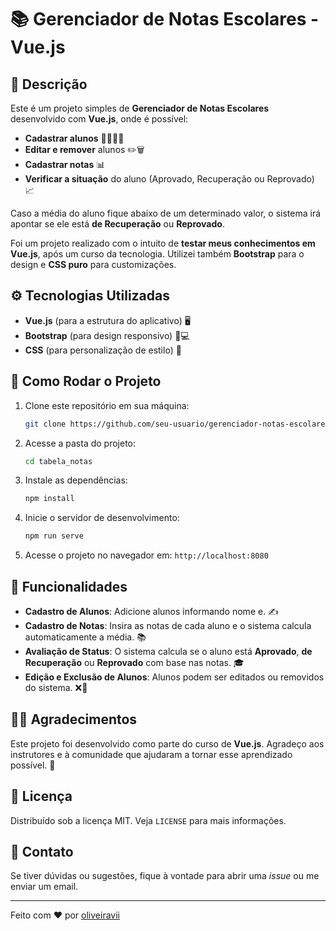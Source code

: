 # 📚 Gerenciador de Notas Escolares - Vue.js

## 📝 Descrição

Este é um projeto simples de **Gerenciador de Notas Escolares** desenvolvido com **Vue.js**, onde é possível:

- **Cadastrar alunos** 👩‍🎓👨‍🎓
- **Editar e remover** alunos ✏️🗑️
- **Cadastrar notas** 📊
- **Verificar a situação** do aluno (Aprovado, Recuperação ou Reprovado) 📈

Caso a média do aluno fique abaixo de um determinado valor, o sistema irá apontar se ele está **de Recuperação** ou **Reprovado**.

Foi um projeto realizado com o intuito de **testar meus conhecimentos em Vue.js**, após um curso da tecnologia. Utilizei também **Bootstrap** para o design e **CSS puro** para customizações.

## ⚙️ Tecnologias Utilizadas

- **Vue.js** (para a estrutura do aplicativo) 🖥️
- **Bootstrap** (para design responsivo) 📱💻
- **CSS** (para personalização de estilo) 🎨

## 📂 Como Rodar o Projeto

1. Clone este repositório em sua máquina:
    ```bash
    git clone https://github.com/seu-usuario/gerenciador-notas-escolares.git
    ```

2. Acesse a pasta do projeto:
    ```bash
    cd tabela_notas
    ```

3. Instale as dependências:
    ```bash
    npm install
    ```

4. Inicie o servidor de desenvolvimento:
    ```bash
    npm run serve
    ```

5. Acesse o projeto no navegador em: `http://localhost:8080`

## 🎯 Funcionalidades

- **Cadastro de Alunos**: Adicione alunos informando nome e. ✍️
- **Cadastro de Notas**: Insira as notas de cada aluno e o sistema calcula automaticamente a média. 📚
- **Avaliação de Status**: O sistema calcula se o aluno está **Aprovado**, **de Recuperação** ou **Reprovado** com base nas notas. 🎓
- **Edição e Exclusão de Alunos**: Alunos podem ser editados ou removidos do sistema. ❌📝

## 🧑‍🏫 Agradecimentos

Este projeto foi desenvolvido como parte do curso de **Vue.js**. Agradeço aos instrutores e à comunidade que ajudaram a tornar esse aprendizado possível. 🙏

## 📜 Licença

Distribuído sob a licença MIT. Veja `LICENSE` para mais informações.

## 🤖 Contato

Se tiver dúvidas ou sugestões, fique à vontade para abrir uma *issue* ou me enviar um email.

---

Feito com ❤️ por [oliveiravii](https://github.com/oliveiravii)


